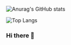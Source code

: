  <div>
  
   <!-- 등급표 표출  -->
   ![Anurag's GitHub stats](https://github-readme-stats.vercel.app/api?username=kyeongseoJ&show_icons=true&theme=codeSTACKr&count_private=true) 
 </div>
 <div>   
  
   <!-- 사용언어 -->
   ![Top Langs](https://github-readme-stats.vercel.app/api/top-langs/?username=kyeongseoJ&layout=compact&theme=codeSTACKr&langs_count=6)
 </div>
 
 </div>

### Hi there 👋

<!--
**OSJ1993/OSJ1993** is a ✨ _special_ ✨ repository because its `README.md` (this file) appears on your GitHub profile.

Here are some ideas to get you started:

- 🔭 I’m currently working on ...
- 🌱 I’m currently learning ...
- 👯 I’m looking to collaborate on ...
- 🤔 I’m looking for help with ...
- 💬 Ask me about ...
- 📫 How to reach me: ...
- 😄 Pronouns: ...
- ⚡ Fun fact: ...
-->
